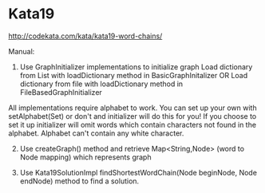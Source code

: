 # Kata19

http://codekata.com/kata/kata19-word-chains/

Manual:

1. Use GraphInitializer implementations to initialize graph
  Load dictionary from List with loadDictionary method in BasicGraphInitalizer
                                  OR
  Load dictionary from file with loadDictionary method in FileBasedGraphInitializer
  
  All implementations require alphabet to work. You can set up your own with setAlphabet(Set<Character>) 
  or don't and initializer will do this for you!
  If you choose to set it up initializer will omit words which contain characters not found in the alphabet.
  Alphabet can't contain any white character.

2) Use createGraph() method and retrieve Map<String,Node>  (word to Node mapping) which represents graph

3) Use Kata19SolutionImpl findShortestWordChain(Node beginNode, Node endNode) method to find a solution.







